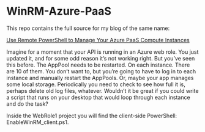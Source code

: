 WinRM-Azure-PaaS
================

This repo contains the full source for my blog of the same name:

<a href="http://blogs.msdn.com/b/golive/archive/2014/11/28/use-remote-powershell-to-manage-your-azure-paas-compute-instances.aspx">
Use Remote PowerShell to Manage Your Azure PaaS Compute Instances</a>

Imagine for a moment that your API is running in an Azure web role.  You just updated it, and for some odd reason it’s not working right.  But you’ve seen this before.  The AppPool needs to be restarted.  On each instance.  There are 10 of them.  You don’t want to, but you’re going to have to log in to each instance and manually restart the AppPools.  Or, maybe your app manages some local storage.  Periodically you need to check to see how full it is, perhaps delete old log files, whatever.  Wouldn’t it be great if you could write a script that runs on your desktop that would loop through each instance and do the task?

Inside the WebRole1 project you will find the client-side PowerShell: EnableWinRM_client.ps1.
